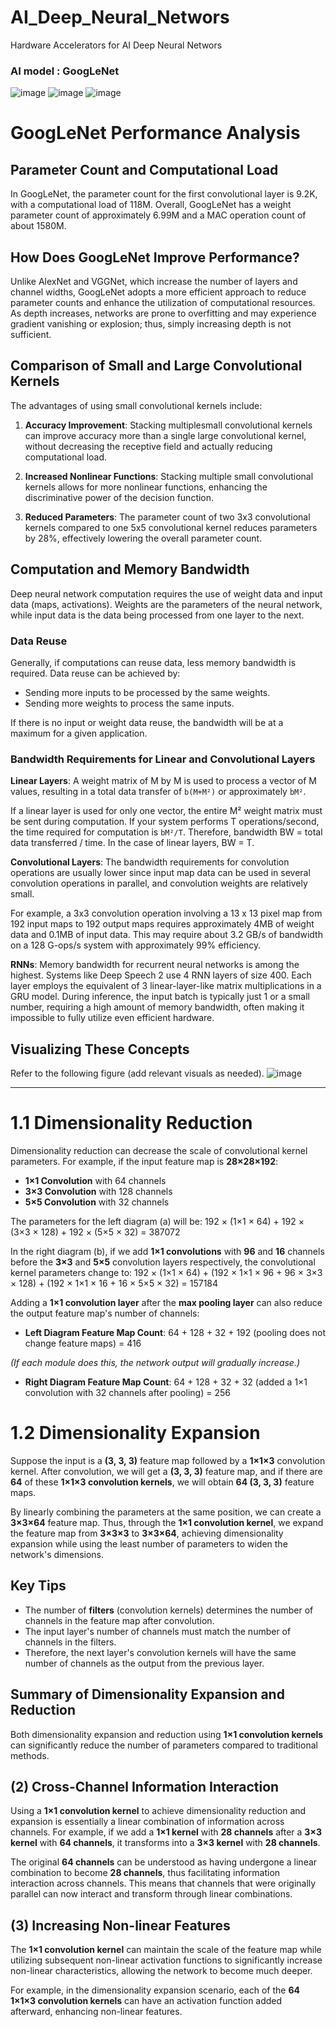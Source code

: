 # AI_Deep_Neural_Networs
Hardware Accelerators for AI Deep Neural Networs

### AI model : GoogLeNet
![image](https://github.com/user-attachments/assets/8ec1b74d-8aed-40cf-ae38-6ed9472b1709)
![image](https://github.com/user-attachments/assets/973f0fe5-333f-418e-8445-4bfd4ca9daf2)
![image](https://github.com/user-attachments/assets/5841cebc-1f97-4ca7-af62-91379d8da76f)

# GoogLeNet Performance Analysis

## Parameter Count and Computational Load

In GoogLeNet, the parameter count for the first convolutional layer is 9.2K, with a computational load of 118M. Overall, GoogLeNet has a weight parameter count of approximately 6.99M and a MAC operation count of about 1580M.

## How Does GoogLeNet Improve Performance?

Unlike AlexNet and VGGNet, which increase the number of layers and channel widths, GoogLeNet adopts a more efficient approach to reduce parameter counts and enhance the utilization of computational resources. As depth increases, networks are prone to overfitting and may experience gradient vanishing or explosion; thus, simply increasing depth is not sufficient.

## Comparison of Small and Large Convolutional Kernels

The advantages of using small convolutional kernels include:

1. **Accuracy Improvement**: Stacking multiplesmall convolutional kernels can improve accuracy more than a single large convolutional kernel, without decreasing the receptive field and actually reducing computational load.

2. **Increased Nonlinear Functions**: Stacking multiple small convolutional kernels allows for more nonlinear functions, enhancing the discriminative power of the decision function.

3. **Reduced Parameters**: The parameter count of two 3x3 convolutional kernels compared to one 5x5 convolutional kernel reduces parameters by 28%, effectively lowering the overall parameter count.

## Computation and Memory Bandwidth

Deep neural network computation requires the use of weight data and input data (maps, activations). Weights are the parameters of the neural network, while input data is the data being processed from one layer to the next.

### Data Reuse

Generally, if computations can reuse data, less memory bandwidth is required. Data reuse can be achieved by:

- Sending more inputs to be processed by the same weights.
- Sending more weights to process the same inputs.

If there is no input or weight data reuse, the bandwidth will be at a maximum for a given application.

### Bandwidth Requirements for Linear and Convolutional Layers

**Linear Layers**: A weight matrix of M by M is used to process a vector of M values, resulting in a total data transfer of `b(M+M²)` or approximately `bM²`.

If a linear layer is used for only one vector, the entire M² weight matrix must be sent during computation. If your system performs T operations/second, the time required for computation is `bM²/T`. Therefore, bandwidth BW = total data transferred / time. In the case of linear layers, BW = T.

**Convolutional Layers**: The bandwidth requirements for convolution operations are usually lower since input map data can be used in several convolution operations in parallel, and convolution weights are relatively small.

For example, a 3x3 convolution operation involving a 13 x 13 pixel map from 192 input maps to 192 output maps requires approximately 4MB of weight data and 0.1MB of input data. This may require about 3.2 GB/s of bandwidth on a 128 G-ops/s system with approximately 99% efficiency.

**RNNs**: Memory bandwidth for recurrent neural networks is among the highest. Systems like Deep Speech 2 use 4 RNN layers of size 400. Each layer employs the equivalent of 3 linear-layer-like matrix multiplications in a GRU model. During inference, the input batch is typically just 1 or a small number, requiring a high amount of memory bandwidth, often making it impossible to fully utilize even efficient hardware.

## Visualizing These Concepts

Refer to the following figure (add relevant visuals as needed).
![image](https://github.com/user-attachments/assets/fee8e3f5-44f9-4b33-8875-a4d316319374)

---------------

# 1.1 Dimensionality Reduction

Dimensionality reduction can decrease the scale of convolutional kernel parameters. For example, if the input feature map is **28×28×192**:

- **1×1 Convolution** with 64 channels
- **3×3 Convolution** with 128 channels
- **5×5 Convolution** with 32 channels

The parameters for the left diagram (a) will be:
192 × (1×1 × 64) + 192 × (3×3 × 128) + 192 × (5×5 × 32) = 387072

In the right diagram (b), if we add **1×1 convolutions** with **96** and **16** channels before the **3×3** and **5×5** convolution layers respectively, the convolutional kernel parameters change to:
192 × (1×1 × 64) + (192 × 1×1 × 96 + 96 × 3×3 × 128) + (192 × 1×1 × 16 + 16 × 5×5 × 32) = 157184

Adding a **1×1 convolution layer** after the **max pooling layer** can also reduce the output feature map's number of channels:

- **Left Diagram Feature Map Count**:
64 + 128 + 32 + 192 (pooling does not change feature maps) = 416

*(If each module does this, the network output will gradually increase.)*

- **Right Diagram Feature Map Count**:
64 + 128 + 32 + 32 (added a 1×1 convolution with 32 channels after pooling) = 256

# 1.2 Dimensionality Expansion

Suppose the input is a **(3, 3, 3)** feature map followed by a **1×1×3** convolution kernel. After convolution, we will get a **(3, 3, 3)** feature map, and if there are **64** of these **1×1×3 convolution kernels**, we will obtain **64 (3, 3, 3)** feature maps. 

By linearly combining the parameters at the same position, we can create a **3×3×64** feature map. Thus, through the **1×1 convolution kernel**, we expand the feature map from **3×3×3** to **3×3×64**, achieving dimensionality expansion while using the least number of parameters to widen the network's dimensions.

## Key Tips
- The number of **filters** (convolution kernels) determines the number of channels in the feature map after convolution.
- The input layer's number of channels must match the number of channels in the filters.
- Therefore, the next layer's convolution kernels will have the same number of channels as the output from the previous layer.

## Summary of Dimensionality Expansion and Reduction

Both dimensionality expansion and reduction using **1×1 convolution kernels** can significantly reduce the number of parameters compared to traditional methods.

## (2) Cross-Channel Information Interaction

Using a **1×1 convolution kernel** to achieve dimensionality reduction and expansion is essentially a linear combination of information across channels. For example, if we add a **1×1 kernel** with **28 channels** after a **3×3 kernel** with **64 channels**, it transforms into a **3×3 kernel** with **28 channels**. 

The original **64 channels** can be understood as having undergone a linear combination to become **28 channels**, thus facilitating information interaction across channels. This means that channels that were originally parallel can now interact and transform through linear combinations.

## (3) Increasing Non-linear Features

The **1×1 convolution kernel** can maintain the scale of the feature map while utilizing subsequent non-linear activation functions to significantly increase non-linear characteristics, allowing the network to become much deeper. 

For example, in the dimensionality expansion scenario, each of the **64 1×1×3 convolution kernels** can have an activation function added afterward, enhancing non-linear features.



